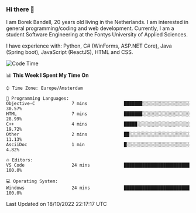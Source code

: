 ### Hi there 👋

I am Borek Bandell, 20 years old living in the Netherlands. I am interested in general programming/coding and web development. Currently, I am a student Software Engineering at the Fontys University of Applied Sciences.

I have experience with: Python, C# (WinForms, ASP.NET Core), Java (Spring boot), JavaScript (ReactJS), HTML and CSS.

<!--START_SECTION:waka-->
![Code Time](http://img.shields.io/badge/Code%20Time-240%20hrs%206%20mins-blue)

📊 **This Week I Spent My Time On** 

```text
⌚︎ Time Zone: Europe/Amsterdam

💬 Programming Languages: 
Objective-C              7 mins              ███████░░░░░░░░░░░░░░░░░░   30.57% 
HTML                     7 mins              ███████░░░░░░░░░░░░░░░░░░   28.99% 
C++                      4 mins              █████░░░░░░░░░░░░░░░░░░░░   19.72% 
Other                    2 mins              ██░░░░░░░░░░░░░░░░░░░░░░░   11.13% 
AsciiDoc                 1 min               █░░░░░░░░░░░░░░░░░░░░░░░░   4.82%

🔥 Editors: 
VS Code                  24 mins             █████████████████████████   100.0%

💻 Operating System: 
Windows                  24 mins             █████████████████████████   100.0%

```


 Last Updated on 18/10/2022 22:17:17 UTC
<!--END_SECTION:waka-->

<!--**tcBorek2002/tcBorek2002** is a ✨ _special_ ✨ repository because its `README.md` (this file) appears on your GitHub profile.

Here are some ideas to get you started:

- 🔭 I’m currently working on ...
- 🌱 I’m currently learning ...
- 👯 I’m looking to collaborate on ...
- 🤔 I’m looking for help with ...
- 💬 Ask me about ...
- 📫 How to reach me: ...
- 😄 Pronouns: ...
- ⚡ Fun fact: ...
-->
